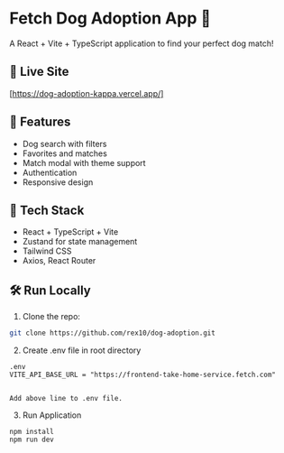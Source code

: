 # Fetch Dog Adoption App 🐶

A React + Vite + TypeScript application to find your perfect dog match!

## 🚀 Live Site
[https://dog-adoption-kappa.vercel.app/]

## 🧾 Features
- Dog search with filters
- Favorites and matches
- Match modal with theme support
- Authentication
- Responsive design

## 🔧 Tech Stack
- React + TypeScript + Vite
- Zustand for state management
- Tailwind CSS
- Axios, React Router

## 🛠️ Run Locally

1. Clone the repo:
```bash
git clone https://github.com/rex10/dog-adoption.git

```

2. Create .env file in root directory
```
.env
VITE_API_BASE_URL = "https://frontend-take-home-service.fetch.com"


Add above line to .env file.
```
3. Run Application
```
npm install
npm run dev

```